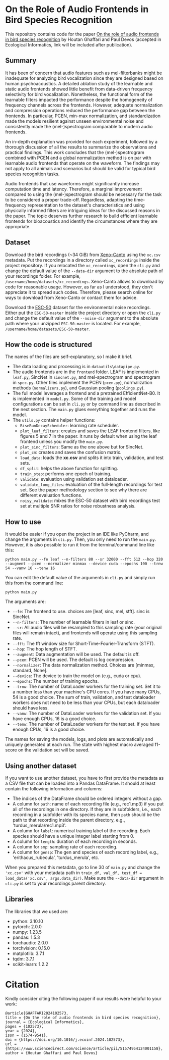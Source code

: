 # On the Role of Audio Frontends in Bird Species Recognition
This repository contains code for the paper [On the role of audio frontends in bird species recognition](https://www.sciencedirect.com/science/article/pii/S1574954124001158?via%3Dihub) by Houtan Ghaffari and Paul Devos (accepted in Ecological Informatics, link will be included after publication).

## Summary
It has been of concern that audio features such as mel-filterbanks might be inadequate for analyzing bird vocalization since they are designed based on human psychoacoustics. A detailed ablation study of the learnable and static audio frontends showed little benefit from data-driven frequency selectivity for bird vocalization. Nonetheless, the functional form of the learnable filters impacted the performance despite the homogeneity of frequency channels across the frontends. However, adequate normalization and compression operations reduced the performance gap between the frontends. In particular, PCEN, min-max normalization, and standardization made the models resilient against unseen environmental noise and consistently made the (mel-)spectrogram comparable to modern audio frontends.

An in-depth explanation was provided for each experiment, followed by a thorough discussion of all the results to summarize the observations and practical findings. This work concludes that the (mel-)spectrogram combined with PCEN and a global normalization method is on par with learnable audio frontends that operate on the waveform. The findings may not apply to all animals and scenarios but should be valid for typical bird species recognition tasks.

Audio frontends that use waveforms might significantly increase computation time and latency. Therefore, a marginal improvement compared to using the (mel-)spectrogram should be necessary for the task to be considered a proper trade-off. Regardless, adapting the time-frequency representation to the dataset's characteristics and using physically informed filters are intriguing ideas for the discussed reasons in the paper. The topic deserves further research to build efficient learnable frontends for bioacoustics and identify the circumstances where they are appropriate.

## Dataset
Download the bird recordings (~34 GiB) from [Xeno-Canto](https://xeno-canto.org/) using the `xc.csv` metadata. Put the recordings in a directory called `xc_recordings` inside the project repository. If you relocated the `xc_recordings`, open the `cli.py` and change the default value of the `--data-dir` argument to the absolute path of your recordings folder. For example, `/username/home/datasets/xc_recordings`. Xeno-Canto allows to download by code for reasonable usage. However, as far as I understood, they don't appreciate it to spread such codes. Therefore, please search online for ways to download from Xeno-Canto or contact them for advice.

Download the [ESC-50](https://github.com/karolpiczak/ESC-50) dataset for the environmental noise recordings. Either put the `ESC-50-master` inside the project directory or open the `cli.py` and change the default value of the `--noise-dir` argument to the absolute path where your unzipped `ESC-50-master` is located. For example, `/username/home/datasets/ESC-50-master`.

## How the code is structured
The names of the files are self-explanatory, so I make it brief.
* The data loading and processing is in `datautils\datapipe.py`.
* The audio frontends are in the `frontend` folder. LEAF is implemented in `leaf.py`, SincNet in `sincnet.py`, and mel-spectrogram and spectrogram in `spec.py`. Other files implement the PCEN (`pcen.py`), normalization methods (`normalizers.py`), and Gaussian pooling (`poolings.py`).
* The full model leverages a frontend and a pretrained EfficientNet-B0. It is implemented in `model.py`. Some of the training and model configurations can be set in `cli.py` or by command line as described in the next section. The `main.py` glues everything together and runs the model. 
* The `utils.py` contains helper functions:
  * `RiseRunDecayScheduler`: learning rate scheduler.
  * `plot_leaf_filters`: creates and saves the LEAF frontend filters, like figures 5 and 7 in the paper. It runs by default when using the leaf frontend unless you modify the `main.py`.
  * `plot_sinc_filters`: Same as the one above but for SincNet.
  * `plot_cm`: creates and saves the confusion matrix.
  * `load_data`: loads the **xc.csv** and splits it into train, validation, and test sets.
  * `df_split`: helps the above function for splitting.
  * `train_step`: performs one epoch of training.
  * `validate`: evaluation using validation set dataloader.
  * `validate_long_files`: evaluation of the full-length recordings for test set. See the paper methodology section to see why there are different evaluation functions.
  * `noisy_validate`: mixes the ESC-50 dataset with bird recordings test set at multiple SNR ratios for noise robustness analysis.
 
## How to use
It would be easier if you open the project in an IDE like PyCharm, and change the arguments in `cli.py`. Then, you only need to run the `main.py`. However, it is also possible to run it from the terminal/command line like this:
```
python main.py --fe leaf --n-filters 80 --sr 32000 --fft 512 --hop 320 --augment --pcen --normalizer minmax --device cuda --epochs 100 --trnw 54 --vanw 16 --tenw 16
```
You can edit the default value of the arguments in `cli.py` and simply run this from the command line:
```
python main.py
```

The arguments are:
* `--fe`:  The frontend to use. choices are [leaf, sinc, mel, stft]. sinc is SincNet.
* `--n-filters`: The number of learnable filters in leaf or sinc.
* `--sr`: All audio files will be resampled to this sampling rate (your original files will remain intact), and frontends will operate using this sampling rate.
* `--fft`: The fft window size for Short-Time-Fourier-Transform (STFT).
* `--hop`: The hop length of STFT.
* `--augment`: Data augmentation will be used. The default is off.
* `--pcen`: PCEN will be used. The default is log compression.
* `--normalizer`: The data normalization method. Choices are [minmax, standard, None].
* `--device`: The device to train the model on (e.g., cuda or cpu).
* `--epochs`: The number of training epochs.
* `--trnw`: The number of DataLoader workers for the training set. Set it to a number less than your machine's CPU cores. If you have many CPUs, 54 is a good choice. The sum of train, validation, and test dataloader workers does not need to be less than your CPUs, but each dataloader should have less.
* `--vanw`: The number of DataLoader workers for the validation set. If you have enough CPUs, 16 is a good choice.
* `--tenw`: The number of DataLoader workers for the test set. If you have enough CPUs, 16 is a good choice.

The names for saving the models, logs, and plots are automatically and uniquely generated at each run. The state with highest macro averaged f1-score on the validation set will be saved.

## Using another dataset
If you want to use another dataset, you have to first provide the metadata as a CSV file that can be loaded into a Pandas DataFrame. It should at least contain the following information and columns:
* The indices of the DataFrame should be ordered integers without a gap.
* A column for `path`: name of each recording file (e.g., rec1.mp3) if you put all of the recordings in one directory. If they are in subfolders, i.e., each recording in a subfolder with its species name, then `path` should be the path to that recording inside the parent directory, e.g., 'turdus_merula/rec1.mp3'.
* A column for `label`: numerical training label of the recording. Each species should have a unique integer label starting from 0.
* A column for `length`: duration of each recording in seconds.
* A column for `smp`: sampling rate of each recording.
* A column for `gensp`: The gen and species of each recording label, e.g., 'erithacus_rubecula', 'turdus_merula', etc.

When you prepared this metadata, go to line 30 of `main.py` and change the `'xc.csv'` with your metadata path in `train_df, val_df, test_df = load_data('xc.csv', args.data_dir)`. Make sure the `--data-dir` argument in `cli.py` is set to your recordings parent directory.
## Libraries
The libraries that we used are:
* python: 3.10.10
* pytorch: 2.0.0
* numpy: 1.23.5
* pandas: 1.5.3
* torchaudio: 2.0.0
* torchvision: 0.15.0
* matplotlib: 3.7.1
* tqdm: 3.7.1
* scikit-learn: 1.2.2

# Citation
Kindly consider citing the following paper if our results were helpful to your work:

```
@article{GHAFFARI2024102573,
title = {On the role of audio frontends in bird species recognition},
journal = {Ecological Informatics},
pages = {102573},
year = {2024},
issn = {1574-9541},
doi = {https://doi.org/10.1016/j.ecoinf.2024.102573},
url = {https://www.sciencedirect.com/science/article/pii/S1574954124001158},
author = {Houtan Ghaffari and Paul Devos}
```
